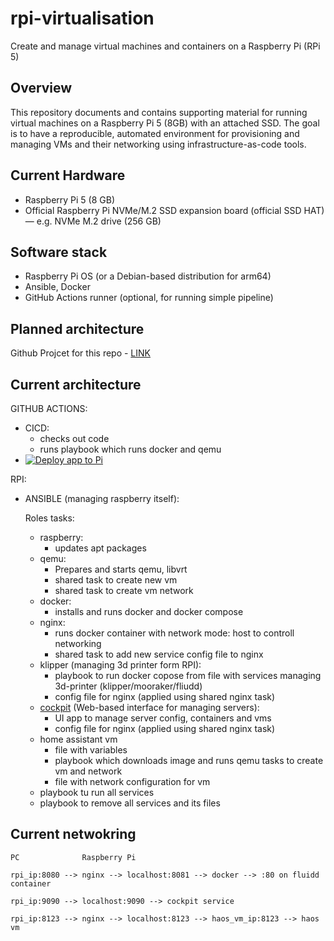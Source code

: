 # rpi-virtualisation

Create and manage virtual machines and containers on a Raspberry Pi (RPi 5)


## Overview

This repository documents and contains supporting material for running virtual machines on a Raspberry Pi 5 (8GB) with an attached SSD. The goal is to have a reproducible, automated environment for provisioning and managing VMs and their networking using infrastructure-as-code tools.

## Current Hardware

- Raspberry Pi 5 (8 GB)
- Official Raspberry Pi NVMe/M.2 SSD expansion board (official SSD HAT) — e.g. NVMe M.2 drive (256 GB)

## Software stack

- Raspberry Pi OS (or a Debian-based distribution for arm64)
- Ansible, Docker
- GitHub Actions runner (optional, for running simple pipeline)

## Planned architecture
Github Projcet for this repo - [LINK](https://github.com/users/pazderskipawel/projects/1) 

## Current architecture
GITHUB ACTIONS:
  - CICD:
    - checks out code
    - runs playbook which runs docker and qemu
  - [![Deploy app to Pi](https://github.com/pazderskipawel/rpi-virtualisation/actions/workflows/deploy_to_pi.yml/badge.svg?branch=main)](https://github.com/pazderskipawel/rpi-virtualisation/actions/workflows/deploy_to_pi.yml)
  
RPI:
  - ANSIBLE (managing raspberry itself):

    Roles tasks:
    - raspberry:
      - updates apt packages
    - qemu:
      - Prepares and starts qemu, libvrt
      - shared task to create new vm
      - shared task to create vm network
    - docker:
      - installs and runs docker and docker compose
    - nginx: 
      - runs docker container with network mode: host to controll networking
      - shared task to add new service config file to nginx
    - klipper (managing 3d printer form RPI):
      - playbook to run docker copose from file with services managing 3d-printer (klipper/mooraker/fliudd)
      - config file for nginx (applied using shared nginx task)
    - [cockpit](https://cockpit-project.org/applications) (Web-based interface for managing servers):
      - UI app to manage server config, containers and vms
      - config file for nginx (applied using shared nginx task)
    - home assistant vm 
      - file with variables
      - playbook which downloads image and runs qemu tasks to create vm and network
      - file with network configuration for vm
    - playbook tu run all services
    - playbook to remove all services and its files

## Current netwokring
```
PC              Raspberry Pi

rpi_ip:8080 --> nginx --> localhost:8081 --> docker --> :80 on fluidd container

rpi_ip:9090 --> localhost:9090 --> cockpit service

rpi_ip:8123 --> nginx --> localhost:8123 --> haos_vm_ip:8123 --> haos vm
```